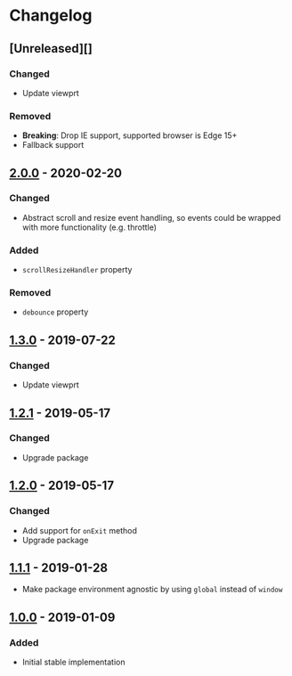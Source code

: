 # Changelog

## [Unreleased][]

### Changed

-   Update viewprt

### Removed

-   **Breaking**: Drop IE support, supported browser is Edge 15+
-   Fallback support

## [2.0.0][] - 2020-02-20

### Changed

-   Abstract scroll and resize event handling, so events could be wrapped with
    more functionality (e.g. throttle)

### Added

-   `scrollResizeHandler` property

### Removed

-   `debounce` property

## [1.3.0][] - 2019-07-22

### Changed

-   Update viewprt

## [1.2.1][] - 2019-05-17

### Changed

-   Upgrade package

## [1.2.0][] - 2019-05-17

### Changed

-   Add support for `onExit` method
-   Upgrade package

## [1.1.1][] - 2019-01-28

-   Make package environment agnostic by using `global` instead of `window`

## [1.0.0][] - 2019-01-09

### Added

-   Initial stable implementation

<!-- prettier-ignore-start -->

[1.0.0]: https://github.com/niksy/element-within-viewport/tree/v1.0.0
[1.1.1]: https://github.com/niksy/element-within-viewport/compare/v1.0.0...v1.1.1
[1.2.0]: https://github.com/niksy/element-within-viewport/tree/v1.2.0
[1.2.1]: https://github.com/niksy/element-within-viewport/compare/v1.2.0...v1.2.1
[1.3.0]: https://github.com/niksy/element-within-viewport/tree/v1.3.0
[2.0.0]: https://github.com/niksy/element-within-viewport/tree/v2.0.0

<!-- prettier-ignore-end -->
